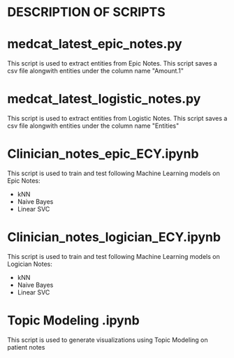 # DESCRIPTION OF SCRIPTS


# medcat_latest_epic_notes.py
This script is used to extract entities from Epic Notes.
This script saves a csv file alongwith entities under the column name "Amount.1"

# medcat_latest_logistic_notes.py
This script is used to extract entities from Logistic Notes.
This script saves a csv file alongwith entities under the column name "Entities"

# Clinician_notes_epic_ECY.ipynb
This script is used to train and test following Machine Learning models on Epic Notes:  
- kNN   
- Naive Bayes 
- Linear SVC

# Clinician_notes_logician_ECY.ipynb
This script is used to train and test following Machine Learning models on Logician Notes:  
- kNN   
- Naive Bayes 
- Linear SVC

# Topic Modeling .ipynb
This script is used to generate visualizations using Topic Modeling on patient notes
